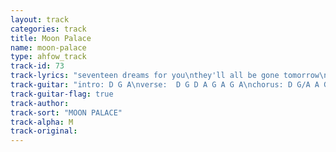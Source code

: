 ```yaml
---
layout: track
categories: track
title: Moon Palace
name: moon-palace
type: ahfow_track
track-id: 73
track-lyrics: "seventeen dreams for you\nthey'll all be gone tomorrow\npull me a face\nand say something witchy\nit's time to get out of your bed\n\nsome people talk like babies\nothers say nothin' at all\ngive me a slug\nfrom the wonderful jug\nit's time to get out of your head\n\nwell we're travelin' light\ngonna speed through the night\nonly now you recall\nit means nothing at all\nyou were stuck in a dream\nand you wanted to scream\nbut it's nothing at all\nno it's nothin'\n\ndon't wanna go to class\nsaid they could kiss you goodbye\nyou've got no choise\nfeel like christopher boyce\ntime to get out of your bed\n\nwords you don't understand\nare all makin' sense tonight\nit's hard to think straight\nwhen you're feelin' so great\nonly wanna get out of your head\n\nwell we're travelin' light\ngonna speed through the night\nonly now you recall\nit means nothing at all\nyou were stuck in a dream\nand you wanted to scream\nbut it's nothing at all\nno it's nothing at all\n\nwell we're travelin' light\ngonna speed through the night\nbut it's nothing at all\nno it's nothing at all"
track-guitar: "intro: D G A\nverse:  D G D A G A G A\nchorus: D G/A A G/D\n(provided by J Guyer)"
track-guitar-flag: true
track-author: 
track-sort: "MOON PALACE"
track-alpha: M
track-original: 
---
```

